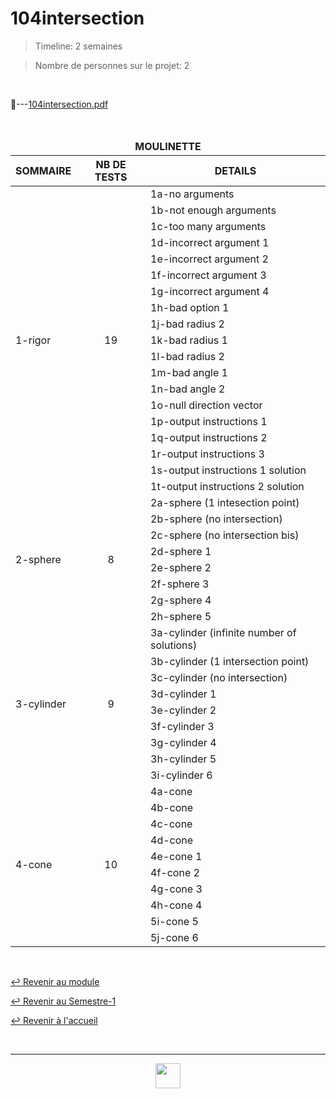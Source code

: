 # 104intersection

> Timeline: 2 semaines

> Nombre de personnes sur le projet: 2

<br>

📂---[104intersection.pdf](https://github.com/Studio-17/Epitech-Subjects/blob/main/Semester-1/B-MAT-100/104intersection/104intersection.pdf)

<br>

<table align="center">
    <thead>
    <tr>
            <td colspan="3" align="center"><strong>MOULINETTE</strong></td>
    </tr>
        <tr>
            <th>SOMMAIRE</th>
            <th>NB DE TESTS</th>
            <th>DETAILS</th>
        </tr>
    </thead>
    <tbody>
        <tr>
            <td rowspan="19">1-rigor</td>
            <td rowspan="19" style="text-align: center;">19</td>
            <td>1a-no arguments</td>
        </tr>
        <tr>
            <td>1b-not enough arguments</td>
        </tr>
        <tr>
            <td>1c-too many arguments</td>
        </tr>
        <tr>
            <td>1d-incorrect argument 1</td>
        </tr>
        <tr>
            <td>1e-incorrect argument 2</td>
        </tr>
        <tr>
            <td>1f-incorrect argument 3</td>
        </tr>
        <tr>
            <td>1g-incorrect argument 4</td>
        </tr>
        <tr>
            <td>1h-bad option 1</td>
        </tr>
        <tr>
            <td>1j-bad radius 2</td>
        </tr>
        <tr>
            <td>1k-bad radius 1</td>
        </tr>
        <tr>
            <td>1l-bad radius 2</td>
        </tr>
        <tr>
            <td>1m-bad angle 1</td>
        </tr>
        <tr>
            <td>1n-bad angle 2</td>
        </tr>
        <tr>
            <td>1o-null direction vector</td>
        </tr>
        <tr>
            <td>1p-output instructions 1</td>
        </tr>
        <tr>
            <td>1q-output instructions 2</td>
        </tr>
        <tr>
            <td>1r-output instructions 3</td>
        </tr>
        <tr>
            <td>1s-output instructions 1 solution</td>
        </tr>
        <tr>
            <td>1t-output instructions 2 solution</td>
        </tr>
        <tr>
            <td rowspan="8">2-sphere</td>
            <td rowspan="8" style="text-align: center;">8</td>
            <td>2a-sphere (1 intesection point)</td>
        </tr>
        <tr>
            <td>2b-sphere (no intersection)</td>
        </tr>
        <tr>
            <td>2c-sphere (no intersection bis)</td>
        </tr>
        <tr>
            <td>2d-sphere 1</td>
        </tr>
        <tr>
            <td>2e-sphere 2</td>
        </tr>
        <tr>
            <td>2f-sphere 3</td>
        </tr>
        <tr>
            <td>2g-sphere 4</td>
        </tr>
        <tr>
            <td>2h-sphere 5</td>
        </tr>
        <tr>
            <td rowspan="9">3-cylinder</td>
            <td rowspan="9" style="text-align: center;">9</td>
            <td>3a-cylinder (infinite number of solutions)</td>
        </tr>
        <tr>
            <td>3b-cylinder (1 intersection point)</td>
        </tr>
        <tr>
            <td>3c-cylinder (no intersection)</td>
        </tr>
        <tr>
            <td>3d-cylinder 1</td>
        </tr>
        <tr>
            <td>3e-cylinder 2</td>
        </tr>
        <tr>
            <td>3f-cylinder 3</td>
        </tr>
        <tr>
            <td>3g-cylinder 4</td>
        </tr>
        <tr>
            <td>3h-cylinder 5</td>
        </tr>
        <tr>
            <td>3i-cylinder 6</td>
        </tr>
        <tr>
            <td rowspan="10">4-cone</td>
            <td rowspan="10" style="text-align: center;">10</td>
            <td>4a-cone</td>
        </tr>
        <tr>
            <td>4b-cone</td>
        </tr>
        <tr>
            <td>4c-cone</td>
        </tr>
        <tr>
            <td>4d-cone</td>
        </tr>
        <tr>
            <td>4e-cone 1</td>
        </tr>
        <tr>
            <td>4f-cone 2</td>
        </tr>
        <tr>
            <td>4g-cone 3</td>
        </tr>
        <tr>
            <td>4h-cone 4</td>
        </tr>
        <tr>
            <td>5i-cone 5</td>
        </tr>
        <tr>
            <td>5j-cone 6</td>
        </tr>
    </tbody>
</table>

<br>

[↩️ Revenir au module](https://github.com/Studio-17/Epitech-Subjects/tree/main/Semester-1/B-MAT-100)

[↩️ Revenir au Semestre-1](https://github.com/Studio-17/Epitech-Subjects/tree/main/Semester-1)

[↩️ Revenir à l'accueil](https://github.com/Studio-17/Epitech-Subjects)

<br>

---

<div align="center">

<a href="https://github.com/Studio-17" target="_blank"><img src="../../../voc17.gif" width="40"></a>
